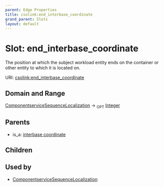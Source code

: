 ```yaml
---
parent: Edge Properties
title: csolink:end_interbase_coordinate
grand_parent: Slots
layout: default
---
```


# Slot: end_interbase_coordinate


The position at which the subject workload entity ends on the container or other entity to which it is located on.

URI: [csolink:end_interbase_coordinate](https://w3id.org/csolink/vocab/end_interbase_coordinate)

## Domain and Range

[ComponentserviceSequenceLocalization](ComponentserviceSequenceLocalization.md) ->  <sub>OPT</sub> [Integer](types/Integer.md)

## Parents

 *  is_a: [interbase coordinate](interbase_coordinate.md)

## Children


## Used by

 * [ComponentserviceSequenceLocalization](ComponentserviceSequenceLocalization.md)
